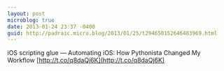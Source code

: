 ```yaml
---
layout: post
microblog: true
date: 2013-01-24 23:37 -0400
guid: http://padraic.micro.blog/2013/01/25/t294650152646483969.html
---
```

iOS scripting glue — Automating iOS: How Pythonista Changed My Workflow [http://t.co/q8daQj6K](http://t.co/q8daQj6K)
